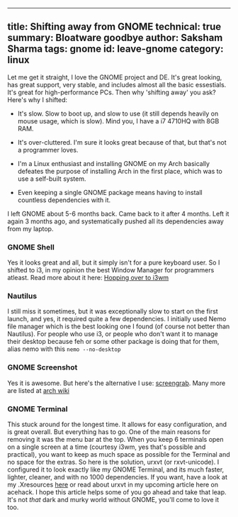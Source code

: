 -------
title: Shifting away from GNOME
technical: true
summary: Bloatware goodbye
author: Saksham Sharma
tags: gnome
id: leave-gnome
category: linux
-------

Let me get it straight, I love the GNOME project and DE. It's great looking, has great support, very stable, and includes almost all the basic essestials. It's great for high-performance PCs. Then why 'shifting away' you ask? Here's why I shifted:

* It's slow. Slow to boot up, and slow to use (it still depends heavily on mouse usage, which is slow). Mind you, I have a i7 4710HQ with 8GB RAM.

* It's over-cluttered. I'm sure it looks great because of that, but that's not a programmer loves.

* I'm a Linux enthusiast and installing GNOME on my Arch basically defeates the purpose of installing Arch in the first place, which was to use a self-built system.

* Even keeping a single GNOME package means having to install countless dependencies with it.

I left GNOME about 5-6 months back. Came back to it after 4 months. Left it again 3 months ago, and systematically pushed all its dependencies away from my laptop.

### GNOME Shell

Yes it looks great and all, but it simply isn't for a pure keyboard user. So I shifted to i3, in my opinion the best Window Manager for programmers atleast. Read more about it here: [Hopping over to i3wm](http://acehack.org/technical?aname=i3)

### Nautilus

I still miss it sometimes, but it was exceptionally slow to start on the first launch, and yes, it required quite a few dependencies. I initially used Nemo file manager which is the best looking one I found (of course not better than Nautilus). For people who use i3, or people who don't want it to manage their desktop because feh or some other package is doing that for them, alias nemo with this `nemo --no-desktop`

### GNOME Screenshot

Yes it is awesome. But here's the alternative I use: [screengrab](http://screengrab.doomer.org/). Many more are listed at [arch wiki](https://wiki.archlinux.org/index.php/Taking_a_screenshot)


### GNOME Terminal

This stuck around for the longest time. It allows for easy configuration, and is great overall. But everything has to go. One of the main reasons for removing it was the menu bar at the top. When you keep 6 terminals open on a single screen at a time (courtesy i3wm, yes that's possible and practical), you want to keep as much space as possible for the Terminal and no space for the extras. So here is the solution, urxvt (or rxvt-unicode). I configured it to look exactly like my GNOME Terminal, and its much faster, lighter, cleaner, and with no 1000 dependencies. If you want, have a look at my .Xresources [here](https://github.com/sakshamsharma/my-rc-files/blob/master/.Xresources) or read about urxvt in my upcoming article here on acehack.
I hope this article helps some of you go ahead and take that leap. It's not *that* dark and murky world without GNOME, you'll come to love it too.
